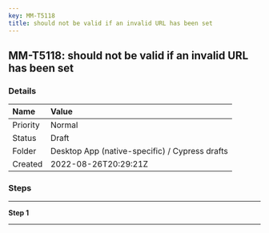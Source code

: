 ```yaml
---
key: MM-T5118
title: should not be valid if an invalid URL has been set
---
```


## MM-T5118: should not be valid if an invalid URL has been set

### Details

| Name     | Value                                          |
| :------- | :--------------------------------------------- |
| Priority | Normal                                         |
| Status   | Draft                                          |
| Folder   | Desktop App (native-specific) / Cypress drafts |
| Created  | 2022-08-26T20:29:21Z                           |

### Steps

<hr/>

**Step 1**

> <article></article>

<hr/>
